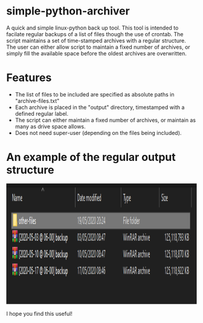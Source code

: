 # simple-python-archiver
A quick and simple linux-python back up tool. This tool is intended to facilate regular backups of a list of files though the use of crontab. The script maintains a set of time-stamped archives with a regular structure. The user can either allow script to maintain a fixed number of archives, or simply fill the available space before the oldest archives are overwritten. 

# Features
- The list of files to be included are specified as absolute paths in "archive-files.txt"
- Each archive is placed in the "output" directory, timestamped with a defined regular label.
- The script can either maintain a fixed number of archives, or maintain as many as drive space allows.
- Does not need super-user (depending on the files being included).

# An example of the regular output structure

<img src="output-files.png" height="320" title="maintained-output-directory-example"> 

I hope you find this useful!
